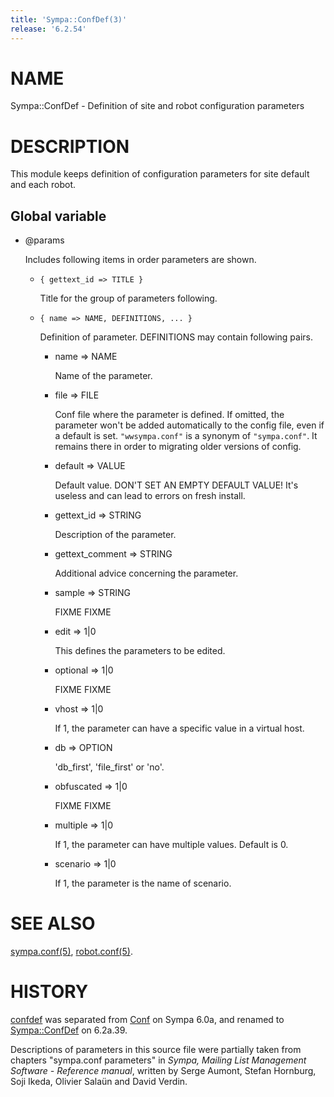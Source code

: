 ```yaml
---
title: 'Sympa::ConfDef(3)'
release: '6.2.54'
---
```


# NAME

Sympa::ConfDef - Definition of site and robot configuration parameters

# DESCRIPTION

This module keeps definition of configuration parameters for site default
and each robot.

## Global variable

- @params

    Includes following items in order parameters are shown.

    - `{ gettext_id => TITLE }`

        Title for the group of parameters following.

    - `{ name => NAME, DEFINITIONS, ... }`

        Definition of parameter.  DEFINITIONS may contain following pairs.

        - name => NAME

            Name of the parameter.

        - file => FILE

            Conf file where the parameter is defined.  If omitted, the
            parameter won't be added automatically to the config file, even
            if a default is set.
            `"wwsympa.conf"` is a synonym of `"sympa.conf"`.  It remains there
            in order to migrating older versions of config.

        - default => VALUE

            Default value.
            DON'T SET AN EMPTY DEFAULT VALUE! It's useless
            and can lead to errors on fresh install.

        - gettext\_id => STRING

            Description of the parameter.

        - gettext\_comment => STRING

            Additional advice concerning the parameter.

        - sample => STRING

            FIXME FIXME

        - edit => 1&#124;0

            This defines the parameters to be edited.

        - optional => 1&#124;0

            FIXME FIXME

        - vhost => 1&#124;0

            If 1, the parameter can have a specific value in a
            virtual host.

        - db => OPTION

            'db\_first', 'file\_first' or 'no'.

        - obfuscated => 1&#124;0

            FIXME FIXME

        - multiple => 1&#124;0

            If 1, the parameter can have multiple values. Default is 0.

        - scenario => 1&#124;0

            If 1, the parameter is the name of scenario.

# SEE ALSO

[sympa.conf(5)](./sympa.conf.5.md), [robot.conf(5)](./robot.conf.5.md).

# HISTORY

[confdef](https://metacpan.org/pod/confdef) was separated from [Conf](https://metacpan.org/pod/Conf) on Sympa 6.0a,
and renamed to [Sympa::ConfDef](./Sympa-ConfDef.3.md) on 6.2a.39.

Descriptions of parameters in this source file were partially taken from
chapters "sympa.conf parameters" in
_Sympa, Mailing List Management Software - Reference manual_, written by
Serge Aumont, Stefan Hornburg, Soji Ikeda, Olivier Salaün and
David Verdin.
